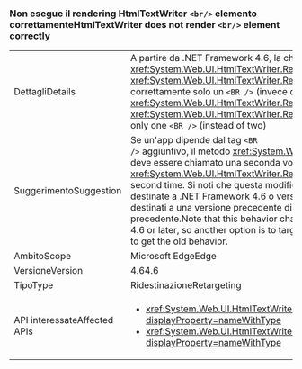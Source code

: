 ### <a name="htmltextwriter-does-not-render-br-element-correctly"></a><span data-ttu-id="8ab27-101">Non esegue il rendering HtmlTextWriter `<br/>` elemento correttamente</span><span class="sxs-lookup"><span data-stu-id="8ab27-101">HtmlTextWriter does not render `<br/>` element correctly</span></span>

|   |   |
|---|---|
|<span data-ttu-id="8ab27-102">Dettagli</span><span class="sxs-lookup"><span data-stu-id="8ab27-102">Details</span></span>|<span data-ttu-id="8ab27-103">A partire da .NET Framework 4.6, la chiamata di <xref:System.Web.UI.HtmlTextWriter.RenderBeginTag(System.String)> e <xref:System.Web.UI.HtmlTextWriter.RenderEndTag> con un elemento <code>&lt;BR /&gt;</code> inserirà correttamente solo un <code>&lt;BR /&gt;</code> (invece di due)</span><span class="sxs-lookup"><span data-stu-id="8ab27-103">Beginning in the .NET Framework 4.6, calling <xref:System.Web.UI.HtmlTextWriter.RenderBeginTag(System.String)> and <xref:System.Web.UI.HtmlTextWriter.RenderEndTag> with a <code>&lt;BR /&gt;</code> element will correctly insert only one <code>&lt;BR /&gt;</code> (instead of two)</span></span>|
|<span data-ttu-id="8ab27-104">Suggerimento</span><span class="sxs-lookup"><span data-stu-id="8ab27-104">Suggestion</span></span>|<span data-ttu-id="8ab27-105">Se un'app dipende dal tag <code>&lt;BR /&gt;</code> aggiuntivo, il metodo <xref:System.Web.UI.HtmlTextWriter.RenderBeginTag(System.String)> deve essere chiamato una seconda volta.</span><span class="sxs-lookup"><span data-stu-id="8ab27-105">If an app depended on the extra <code>&lt;BR /&gt;</code> tag, <xref:System.Web.UI.HtmlTextWriter.RenderBeginTag(System.String)> should be called a second time.</span></span> <span data-ttu-id="8ab27-106">Si noti che questa modifica del comportamento influisce solo sulle App destinate a .NET Framework 4.6 o versione successivo, in modo che un'altra opzione destinati a una versione precedente di .NET Framework per ottenere il comportamento precedente.</span><span class="sxs-lookup"><span data-stu-id="8ab27-106">Note that this behavior change only affects apps that target the .NET Framework 4.6 or later, so another option is to target a previous version of the .NET Framework in order to get the old behavior.</span></span>|
|<span data-ttu-id="8ab27-107">Ambito</span><span class="sxs-lookup"><span data-stu-id="8ab27-107">Scope</span></span>|<span data-ttu-id="8ab27-108">Microsoft Edge</span><span class="sxs-lookup"><span data-stu-id="8ab27-108">Edge</span></span>|
|<span data-ttu-id="8ab27-109">Versione</span><span class="sxs-lookup"><span data-stu-id="8ab27-109">Version</span></span>|<span data-ttu-id="8ab27-110">4.6</span><span class="sxs-lookup"><span data-stu-id="8ab27-110">4.6</span></span>|
|<span data-ttu-id="8ab27-111">Tipo</span><span class="sxs-lookup"><span data-stu-id="8ab27-111">Type</span></span>|<span data-ttu-id="8ab27-112">Ridestinazione</span><span class="sxs-lookup"><span data-stu-id="8ab27-112">Retargeting</span></span>|
|<span data-ttu-id="8ab27-113">API interessate</span><span class="sxs-lookup"><span data-stu-id="8ab27-113">Affected APIs</span></span>|<ul><li><xref:System.Web.UI.HtmlTextWriter.RenderBeginTag(System.String)?displayProperty=nameWithType></li><li><xref:System.Web.UI.HtmlTextWriter.RenderBeginTag(System.Web.UI.HtmlTextWriterTag)?displayProperty=nameWithType></li></ul>|

